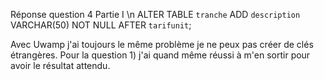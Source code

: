 Réponse question 4 Partie I \n
ALTER TABLE `tranche` ADD `description` VARCHAR(50) NOT NULL AFTER `tarifunit`;


Avec Uwamp j'ai toujours le même problème je ne peux pas créer de clés étrangères. Pour la question 1) j'ai quand même réussi à m'en sortir pour avoir le résultat attendu.
